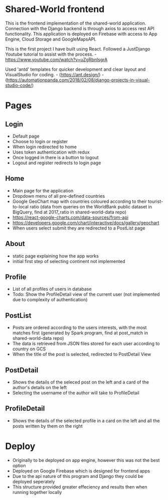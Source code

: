 # Shared-World frontend

This is the frontend implementation of the shared-world application. Connection with the Django backend is through axios to access rest API functionality. This application is deployed on Firebase with access to App Engine, Cloud Storage and GoogleMapsAPI.

This is the first project I have built using React. Followed a JustDjango Youtube tutorial to assist with the process.
    - https://www.youtube.com/watch?v=uZgRbnIsgrA

Used 'antd' templates for quicker development and clear layout and VisualStudio for coding.
    - (https://ant.design/)
    - (https://automationpanda.com/2018/02/08/django-projects-in-visual-studio-code/)

# Pages
## Login
- Default page
- Choose to login or register
- When login redirected to home
- Uses token authentication with redux
- Once logged in there is a button to logout
- Logout and register redirects to login page

## Home
- Main page for the application
- Dropdown menu of all pre-defined countries
- Google GeoChart map with countries coloured according to their tourist-to-local ratio (data from queries on the WorldBank public dataset in BigQuery, find at 2017_ratio in shared-world-data repo)
- https://react-google-charts.com/data-sources/from-api
- https://developers.google.com/chart/interactive/docs/gallery/geochart
- When users select submit they are redirected to a PostList page

## About
- static page explaining how the app works
- initial first step of selecting continent not implemented

## Profile
- List of all profiles of users in database
- Todo: Show the ProfileDetail view of the current user (not implemented due to complexity of authentication)

## PostList
- Posts are ordered according to the users interests, with the most matches first (generated by Spark program, find at post_match in shared-world-data repo)
- The data is retrieved from JSON files stored for each user according to country on GCS
- When the title of the post is selected, redirected to PostDetail View

## PostDetail
- Shows the details of the seleced post on the left and a card of the author's details on the left
- Selecting the username of the author will take to ProfileDetail

## ProfileDetail
- Shows the details of the selected profile in a card on the left and all the posts written by them on the right

# Deploy
- Originally to be deployed on app engine, however this was not the best option
- Deployed on Google Firebase which is designed for frontend apps
- Due to the api nature of this program and Django they could be deployed seperately
- This structure provided greater effeciency and results then when running together locally
